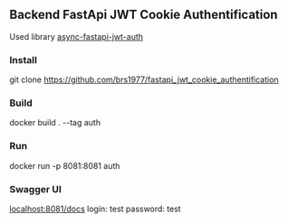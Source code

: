 ## Backend FastApi JWT Cookie Authentification
Used library [async-fastapi-jwt-auth](https://github.com/sijokun/async-fastapi-jwt-auth)

### Install
git clone https://github.com/brs1977/fastapi_jwt_cookie_authentification

### Build
docker build . --tag auth

### Run
docker run -p 8081:8081 auth

### Swagger UI
[localhost:8081/docs](localhost:8081/docs)
login: test
password: test
